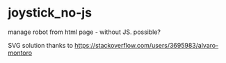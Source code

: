 # joystick_no-js
manage robot from html page - without JS. possible?

SVG solution thanks to https://stackoverflow.com/users/3695983/alvaro-montoro
